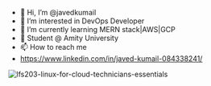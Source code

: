 - 👋 Hi, I’m @javedkumail
- 👀 I’m interested in DevOps Developer
- 🌱 I’m currently learning MERN stack|AWS|GCP
- 💞️ Student @ Amity University
- 📫 How to reach me
- https://www.linkedin.com/in/javed-kumail-084338241/

<!---
javedkumail/javedkumail is a ✨ special ✨ repository because its `README.md` (this file) appears on your GitHub profile.
You can click the Preview link to take a look at your changes.
--->
![lfs203-linux-for-cloud-technicians-essentials](https://github.com/javedkumail/javedkumail/assets/107232454/54bc552c-454b-46be-97f3-ba1f74ae2bcc)
